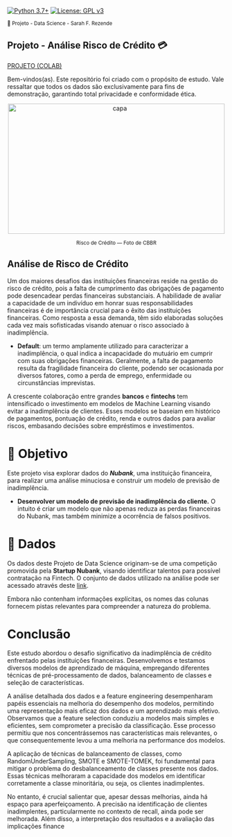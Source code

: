 [![Python 3.7+](https://img.shields.io/badge/python-3.7+-blue.svg)](https://www.python.org/downloads/release/python-360/) [![License: GPL v3](https://img.shields.io/badge/License-GPLv3-blue.svg)](https://www.gnu.org/licenses/gpl-3.0) 

<sub> 📂 Projeto - Data Science - Sarah F. Rezende

##  **Projeto** - **Análise Risco de Crédito** 💳

[PROJETO (COLAB)](https://github.com/SarahFeanor/Credit_Risk_Project/blob/main/A_An%C3%A1lise_de_Risco_de_Cr%C3%A9dito.ipynb)

Bem-vindos(as). Este repositório foi criado com o propósito de estudo. Vale ressaltar que todos os dados são exclusivamente para fins de demonstração, garantindo total privacidade e conformidade ética.

<p align="center">
  <a href="https://github.com/SarahFeanor?tab=repositories">
    <img src="https://cdn.discordapp.com/attachments/1063559719291199599/1202630786210201620/download_2.png?ex=65ce2833&is=65bbb333&hm=bbbedb3eb5c0357f3407bf192f9a2ad84ed599df7de0ef03105d25469da238b4&" alt="capa" width="500" height="300">
  </a>
</p> <p align="center"> <sup> Risco de Crédito — Foto de CBBR</sup> </p>

## **Análise de Risco de Crédito** 

Um dos maiores desafios das instituições financeiras reside na gestão do risco de crédito, pois a falta de cumprimento das obrigações de pagamento pode desencadear perdas financeiras substanciais. A habilidade de avaliar a capacidade de um indivíduo em honrar suas responsabilidades financeiras é de importância crucial para o êxito das instituições financeiras. Como resposta a essa demanda, têm sido elaboradas soluções cada vez mais sofisticadas visando atenuar o risco associado à inadimplência.

* **Default**: um termo amplamente utilizado para caracterizar a inadimplência, o qual indica a incapacidade do mutuário em cumprir com suas obrigações financeiras. Geralmente, a falta de pagamento resulta da fragilidade financeira do cliente, podendo ser ocasionada por diversos fatores, como a perda de emprego, enfermidade ou circunstâncias imprevistas.

A crescente colaboração entre grandes **bancos** e **fintechs** tem intensificado o investimento em modelos de Machine Learning visando evitar a inadimplência de clientes. Esses modelos se baseiam em histórico de pagamentos, pontuação de crédito, renda e outros dados para avaliar riscos, embasando decisões sobre empréstimos e investimentos.

# 📍 **Objetivo**

Este projeto visa explorar dados do ***Nubank***, uma instituição financeira, para realizar uma análise minuciosa e construir um modelo de previsão de inadimplência.

* **Desenvolver um modelo de previsão de inadimplência do cliente.**
O intuito é criar um modelo que não apenas reduza as perdas financeiras do Nubank, mas também minimize a ocorrência de falsos positivos.

# 📂 Dados

Os dados deste Projeto de Data Science originam-se de uma competição promovida pela **Startup Nubank**, visando identificar talentos para possível contratação na Fintech. O conjunto de dados utilizado na análise pode ser acessado através deste [link](http://dl.dropboxusercontent.com/s/xn2a4kzf0zer0xu/acquisition_train.csv?dl=0).

Embora não contenham informações explícitas, os nomes das colunas fornecem pistas relevantes para compreender a natureza do problema.

# **Conclusão**

Este estudo abordou o desafio significativo da inadimplência de crédito enfrentado pelas instituições financeiras. Desenvolvemos e testamos diversos modelos de aprendizado de máquina, empregando diferentes técnicas de pré-processamento de dados, balanceamento de classes e seleção de características.

A análise detalhada dos dados e a feature engineering desempenharam papéis essenciais na melhoria do desempenho dos modelos, permitindo uma representação mais eficaz dos dados e um aprendizado mais efetivo. Observamos que a feature selection conduziu a modelos mais simples e eficientes, sem comprometer a precisão da classificação. Esse processo permitiu que nos concentrássemos nas características mais relevantes, o que consequentemente levou a uma melhoria na performance dos modelos.

A aplicação de técnicas de balanceamento de classes, como RandomUnderSampling, SMOTE e SMOTE-TOMEK, foi fundamental para mitigar o problema do desbalanceamento de classes presente nos dados. Essas técnicas melhoraram a capacidade dos modelos em identificar corretamente a classe minoritária, ou seja, os clientes inadimplentes.

No entanto, é crucial salientar que, apesar dessas melhorias, ainda há espaço para aperfeiçoamento. A precisão na identificação de clientes inadimplentes, particularmente no contexto de recall, ainda pode ser melhorada. Além disso, a interpretação dos resultados e a avaliação das implicações finance
